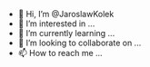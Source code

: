 - 👋 Hi, I’m @JaroslawKolek
- 👀 I’m interested in ...
- 🌱 I’m currently learning ...
- 💞️ I’m looking to collaborate on ...
- 📫 How to reach me ...

<!---
JaroslawKolek/JaroslawKolek is a ✨ special ✨ repository because its `README.md` (this file) appears on your GitHub profile.
You can click the Preview link to take a look at your changes.
--->
